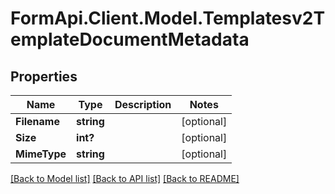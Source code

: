 # FormApi.Client.Model.Templatesv2TemplateDocumentMetadata
## Properties

Name | Type | Description | Notes
------------ | ------------- | ------------- | -------------
**Filename** | **string** |  | [optional] 
**Size** | **int?** |  | [optional] 
**MimeType** | **string** |  | [optional] 

[[Back to Model list]](../README.md#documentation-for-models) [[Back to API list]](../README.md#documentation-for-api-endpoints) [[Back to README]](../README.md)

